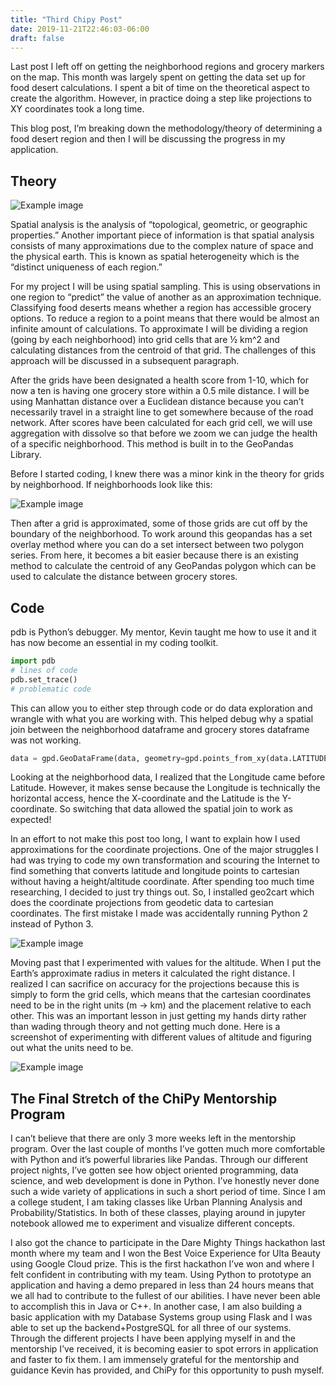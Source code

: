 ```yaml
---
title: "Third Chipy Post"
date: 2019-11-21T22:46:03-06:00
draft: false
---
```


Last post I left off on getting the neighborhood regions and grocery markers on the map. This month was largely spent on getting the data set up for food desert calculations. I spent a bit of time on the theoretical aspect to create the algorithm. However, in practice doing a step like projections to XY coordinates took a long time.

This blog post, I’m breaking down the methodology/theory of determining a food desert region and then I will be discussing the progress in my application.

## Theory
![Example image](/personal-site/theory.png)


Spatial analysis is the analysis of “topological, geometric, or geographic properties.” Another important piece of information is that spatial analysis consists of many approximations due to the complex nature of space and the physical earth. This is known as spatial heterogeneity which is the “distinct uniqueness of each region.”

For my project I will be using spatial sampling. This is using observations in one region to “predict” the value of another as an approximation technique. Classifying food deserts means whether a region has accessible grocery options. To reduce a region to a point means that there would be almost an infinite amount of calculations. To approximate I will be dividing a region (going by each neighborhood) into grid cells that are ½ km^2 and calculating distances from the centroid of that grid. The challenges of this approach will be discussed in a subsequent paragraph.

After the grids have been designated a health score from 1-10, which for now a ten is having one grocery store within a 0.5 mile distance. I will be using Manhattan distance over a Euclidean distance because you can’t necessarily travel in a straight line to get somewhere because of the road network. After scores have been calculated for each grid cell, we will use aggregation with dissolve so that before we zoom we can judge the health of a specific neighborhood. This method is built in to the GeoPandas Library.

Before I started coding, I knew there was a minor kink in the theory for grids by neighborhood. If neighborhoods look like this:

![Example image](/personal-site/neighborhood-grid.png)

Then after a grid is approximated, some of those grids are cut off by the boundary of the neighborhood. To work around this geopandas has a set overlay method where you can do a set intersect between two polygon series. From here, it becomes a bit easier because there is an existing method to calculate the centroid of any GeoPandas polygon which can be used to calculate the distance between grocery stores. 

## Code

pdb is Python’s debugger. My mentor, Kevin taught me how to use it and it has now become an essential in my coding toolkit.

```python
import pdb
# lines of code
pdb.set_trace()
# problematic code
```
This can allow you to either step through code or do data exploration and wrangle with what you are working with. This helped debug why a spatial join between the neighborhood dataframe and grocery stores dataframe was not working.
```python
data = gpd.GeoDataFrame(data, geometry=gpd.points_from_xy(data.LATITUDE, data.LONGITUDE))

```

Looking at the neighborhood data, I realized that the Longitude came before Latitude. However, it makes sense because the Longitude is technically the horizontal access, hence the X-coordinate and the Latitude is the Y-coordinate. So switching that data allowed the spatial join to work as expected!

In an effort to not make this post too long, I want to explain how I used approximations for the coordinate projections. One of the major struggles I had was trying to code my own transformation and scouring the Internet to find something that converts latitude and longitude points to cartesian without having a height/altitude coordinate. After spending too much time researching, I decided to just try things out. So, I installed geo2cart which does the coordinate projections from geodetic data to cartesian coordinates. The first mistake I made was accidentally running Python 2 instead of Python 3.

![Example image](/personal-site/geo-import.png)

Moving past that I experimented with values for the altitude. When I put the Earth’s approximate radius in meters it calculated the right distance. I realized I can sacrifice on accuracy for the projections because this is simply to form the grid cells, which means that the cartesian coordinates need to be in the right units (m -> km) and the placement relative to each other. This was an important lesson in just getting my hands dirty rather than wading through theory and not getting much done. Here is a screenshot of experimenting with different values of altitude and figuring out what the units need to be.

![Example image](/personal-site/geo2cart.png)

## The Final Stretch of the ChiPy Mentorship Program

I can’t believe that there are only 3 more weeks left in the mentorship program. Over the last couple of months I’ve gotten much more comfortable with Python and it’s powerful libraries like Pandas. Through our different project nights, I’ve gotten see how object oriented programming, data science, and web development is done in Python. I’ve honestly never done such a wide variety of applications in such a short period of time. Since I am a college student, I am taking classes like Urban Planning Analysis and Probability/Statistics. In both of these classes, playing around in jupyter notebook allowed me to experiment and visualize different concepts.

I also got the chance to participate in the Dare Mighty Things hackathon last month where my team and I won the Best Voice Experience for Ulta Beauty using Google Cloud prize. This is the first hackathon I’ve won and where I felt confident in contributing with my team. Using Python to prototype an application and having a demo prepared in less than 24 hours means that we all had to contribute to the fullest of our abilities. I have never been able to accomplish this in Java or C++. In another case, I am also building a basic application with my Database Systems group using Flask and I was able to set up the backend+PostgreSQL for all three of our systems. Through the different projects I have been applying myself in and the mentorship I’ve received, it is becoming easier to spot errors in application and faster to fix them. I am immensely grateful for the mentorship and guidance Kevin has provided, and ChiPy for this opportunity to push myself.
